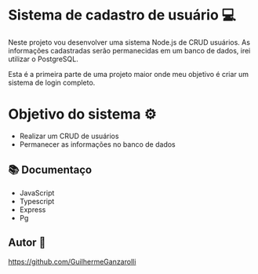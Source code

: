 
# Sistema de cadastro de usuário 💻
Neste projeto vou desenvolver uma sistema Node.js de CRUD usuários. As informações cadastradas serão permanecidas em um banco de dados, irei utilizar o PostgreSQL.

Esta é a primeira parte de uma projeto maior onde meu objetivo é criar um sistema de login completo.

# Objetivo do sistema ⚙
- Realizar um CRUD de usuários
- Permanecer as informações no banco de dados 



## 📚 Documentaço
- JavaScript
- Typescript
- Express
- Pg

## Autor 🔗
https://github.com/GuilhermeGanzarolli





